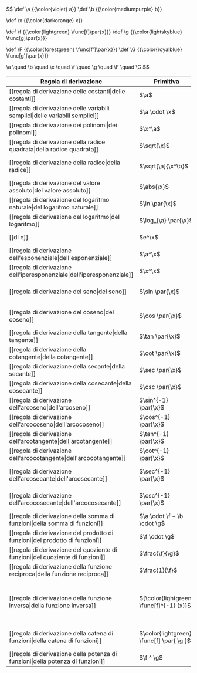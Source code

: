 $$
\def \a {{\color{violet} a}}
\def \b {{\color{mediumpurple} b}}

\def \x {{\color{darkorange} x}}

\def \f {{\color{lightgreen} \func[f]\par{x}}}
\def \g {{\color{lightskyblue} \func[g]\par{x}}}

\def \F {{\color{forestgreen} \func[f']\par{x}}}
\def \G {{\color{royalblue} \func[g']\par{x}}}

\a \quad \b \quad \x \quad \f \quad \g \quad \F \quad \G
$$

| Regola di derivazione                                                                      | Primitiva                                | Derivata                                                                                 | Note                |
| ------------------------------------------------------------------------------------------ | ---------------------------------------- | ---------------------------------------------------------------------------------------- | ------------------- |
| [[regola di derivazione delle costanti\|delle costanti]]                                   | $\a$                                     | $0$                                                                                      |                     |
| [[regola di derivazione delle variabili semplici\|delle variabili semplici]]               | $\a \cdot \x$                            | $\a$                                                                                     |                     |
| [[regola di derivazione dei polinomi\|dei polinomi]]                                       | $\x^\a$                                  | $\a \cdot \x ^ {\a - 1}$                                                                 |                     |
| [[regola di derivazione della radice quadrata\|della radice quadrata]]                     | $\sqrt{\x}$                              | $\frac{1}{2 \cdot \sqrt{\x}}$                                                            |                     |
| [[regola di derivazione della radice\|della radice]]                                       | $\sqrt[\a]{\x^\b}$                       | $\frac{\b}{\a} \cdot \sqrt[\a]{\x^{\b - \a}}$                                            |                     |
| [[regola di derivazione del valore assoluto\|del valore assoluto]]                         | $\abs{\x}$                               | $\frac{\x}{\abs{\x}}$                                                                    | Ovvero, $1$ e $-1$. |
| [[regola di derivazione del logaritmo naturale\|del logaritmo naturale]]                   | $\ln \par{\x}$                           | $\frac{1}{\x}$                                                                           |                     |
| [[regola di derivazione del logaritmo\|del logaritmo]]                                     | $\log_{\a} \par{\x}$                     | $\frac{1}{\x \ln \par{\a}}$                                                              |                     |
| [[di e]]                                                                                   | $e^\x$                                   | $e^\x$                                                                                   | Rimane uguale!      |
| [[regola di derivazione dell'esponenziale\|dell'esponenziale]]                             | $\a^\x$                                  | $\a^\x \cdot \ln \par{\a}$                                                               |                     |
| [[regola di derivazione dell'iperesponenziale\|dell'iperesponenziale]]                     | $\x^\x$                                  | $\x^\x \cdot \par{1 + \ln \par{\x}}$                                                     |                     |
| [[regola di derivazione del seno\|del seno]]                                               | $\sin \par{\x}$                          | $\cos \par{\x}$                                                                          | Una fase di 90°.    |
| [[regola di derivazione del coseno\|del coseno]]                                           | $\cos \par{\x}$                          | $- \sin \par{\x}$                                                                        | Una fase di 90°.    |
| [[regola di derivazione della tangente\|della tangente]]                                   | $\tan \par{\x}$                          | $+ 1 + \tan \par{2 \x}$                                                                  |                     |
| [[regola di derivazione della cotangente\|della cotangente]]                               | $\cot \par{\x}$                          | $- 1 - \cot \par{2 \x}$                                                                  |                     |
| [[regola di derivazione della secante\|della secante]]                                     | $\sec \par{\x}$                          | $\tan \par{x} \cdot \sec \par{\x}$                                                       |                     |
| [[regola di derivazione della cosecante\|della cosecante]]                                 | $\csc \par{\x}$                          | $-\cot \par{\x} \cdot \csc \par{\x}$                                                     |                     |
| [[regola di derivazione dell'arcoseno\|dell'arcoseno]]                                     | $\sin^{-1} \par{\x}$                     | $\frac{1}{\sqrt{1 - \x^2}}$                                                              |                     |
| [[regola di derivazione dell'arcocoseno\|dell'arcocoseno]]                                 | $\cos^{-1} \par{\x}$                     | $- \frac{1}{\sqrt{1 - \x^2}}$                                                            |                     |
| [[regola di derivazione dell'arcotangente\|dell'arcotangente]]                             | $\tan^{-1} \par{\x}$                     | $\frac{1}{\sqrt{1 + \x^2}}$                                                              |                     |
| [[regola di derivazione dell'arcocotangente\|dell'arcocotangente]]                         | $\cot^{-1} \par{\x}$                     | $\frac{-1}{\sqrt{1 - \x^2}}$                                                             |                     |
| [[regola di derivazione dell'arcosecante\|dell'arcosecante]]                               | $\sec^{-1} \par{\x}$                     | $\frac{1}{\abs{\x} \cdot \sqrt{1 - \x^2}}$                                               |                     |
| [[regola di derivazione dell'arcocosecante\|dell'arcocosecante]]                           | $\csc^{-1} \par{\x}$                     | $\frac{-1}{\abs{\x} \cdot \sqrt{1 - \x^2}}$                                              |                     |
| [[regola di derivazione della somma di funzioni\|della somma di funzioni]]                 | $\a \cdot \f + \b \cdot \g$              | $\a \cdot \F + \b \cdot \G$                                                              |                     |
| [[regola di derivazione del prodotto di funzioni\|del prodotto di funzioni]]               | $\f \cdot \g$                            | $\F \cdot \g + \f \cdot \G$                                                              |                     |
| [[regola di derivazione del quoziente di funzioni\|del quoziente di funzioni]]             | $\frac{\f}{\g}$                          | $\frac{\F \cdot \g - \f \cdot \G}{\g^2}$                                                 |                     |
| [[regola di derivazione della funzione reciproca\|della funzione reciproca]]               | $\frac{1}{\f}$                           | $\frac{\F}{\f^2}$                                                                        |                     |
| [[regola di derivazione della funzione inversa\|della funzione inversa]]                   | ${\color{lightgreen} \func[f]^{-1} (x)}$ | $\frac{1}{\color{forestgreen} \func[f'] \par{\color{lightgreen} \func[f]^{-1} \par{x}}}$ |                     |
| [[regola di derivazione della catena di funzioni\|della catena di funzioni]]               | $\color{lightgreen} \func[f] \par{ \g }$ | $\color{forestgreen} \func[f'] \par{ \g } \cdot \G$                                      |                     |
| [[regola di derivazione della potenza di funzioni\|della potenza di funzioni]]             | $\f ^ \g$                                | $\G \cdot \ln \par{\f} + \frac{\g \cdot \F}{\f}$                                         |                     |
